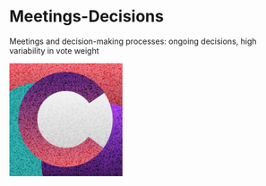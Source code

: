 # Meetings-Decisions
Meetings and decision-making processes: ongoing decisions, high variability in vote weight

<img src="https://github.com/SergeiKriukov/Meetings-Decisions/blob/main/meeting1024.png" width=40% height=40%>
